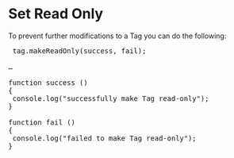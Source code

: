 Set Read Only
=============

To prevent further modifications to a Tag you can do the following:

<pre class="javascript prettyprint">
 tag.makeReadOnly(success, fail);

…

function success ()
{
 console.log("successfully make Tag read-only");
}

function fail ()
{
 console.log("failed to make Tag read-only");
}
</pre>


